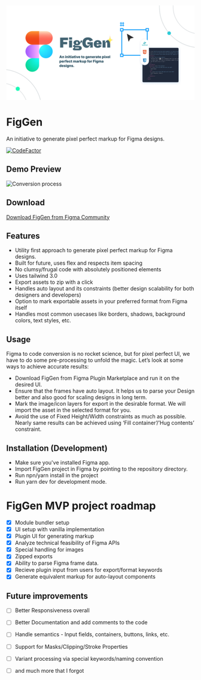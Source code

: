 ![Cover art](src/assets/Cover-Art.jpg)

# FigGen

An initiative to generate pixel perfect markup for Figma designs.

[![CodeFactor](https://www.codefactor.io/repository/github/ayush013/fig-gen/badge)](https://www.codefactor.io/repository/github/ayush013/fig-gen)

## Demo Preview

![Conversion process](src/assets/preview.gif)

## Download

[Download FigGen from Figma Community](https://www.figma.com/community/plugin/1065278044402066626)

## Features

* Utility first approach to generate pixel perfect markup for Figma designs.
* Built for future, uses flex and respects item spacing
* No clumsy/frugal code with absolutely positioned elements
* Uses tailwind 3.0
* Export assets to zip with a click
* Handles auto layout and its constraints (better design scalability for both designers and developers)
* Option to mark exportable assets in your preferred format from Figma itself
* Handles most common usecases like borders, shadows, background colors, text styles, etc.

## Usage

Figma to code conversion is no rocket science, but for pixel perfect UI, we have to do some pre-processing to unfold the magic. Let’s look at some ways to achieve accurate results:

* Download FigGen from Figma Plugin Marketplace and run it on the desired UI.
* Ensure that the frames have auto layout. It helps us to parse your Design better and also good for scaling designs in long term.
* Mark the image/icon layers for export in the desirable format. We will import the asset in the selected format for you.
* Avoid the use of Fixed Height/Width constraints as much as possible. Nearly same results can be achieved using ‘Fill container’/’Hug contents’ constraint.

## Installation (Development)

* Make sure you've installed Figma app.
* Import FigGen project in Figma by pointing to the repository directory.
* Run npn/yarn install in the project
* Run yarn dev for development mode.


# FigGen MVP project roadmap

 * [x] Module bundler setup
 * [x] UI setup with vanilla implementation
 * [x] Plugin UI for generating markup
 * [x] Analyze technical feasibility of Figma APIs
 * [x] Special handling for images
 * [x] Zipped exports
 * [x] Ability to parse Figma frame data.
 * [x] Recieve plugin input from users for export/format keywords
 * [x] Generate equivalent markup for auto-layout components

## Future improvements

 * [ ] Better Responsiveness overall
 * [ ] Better Documentation and add comments to the code
 * [ ] Handle semantics - Input fields, containers, buttons, links, etc.
 * [ ] Support for Masks/Clipping/Stroke Properties
 * [ ] Variant processing via special keywords/naming convention
 * [ ] and much more that I forgot 


